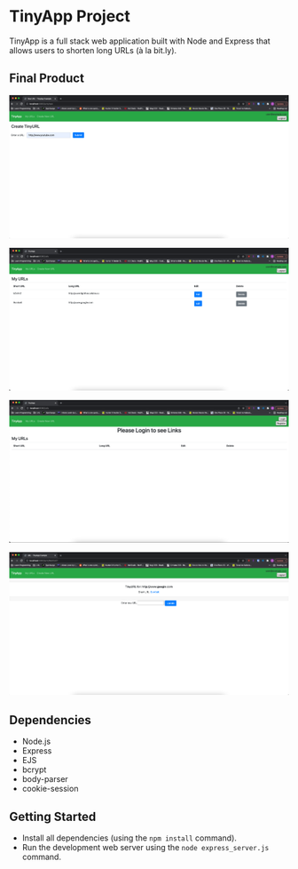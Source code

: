 # TinyApp Project

TinyApp is a full stack web application built with Node and Express that allows users to shorten long URLs (à la bit.ly).

## Final Product

!["Screenshot of Create Page"](https://github.com/azhen44/tinyapp/blob/master/docs/create-page.png?raw=true)

!["Screenshot of Main Page Logged in"](https://github.com/azhen44/tinyapp/blob/master/docs/url-main-loggedin.png?raw=true)

!["Screenshot of Main Page not logged in"](https://github.com/azhen44/tinyapp/blob/master/docs/url-main.png?raw=true)

!["Short-Url Page"](https://github.com/azhen44/tinyapp/blob/master/docs/shorturl-page.png?raw=true)

## Dependencies

- Node.js
- Express
- EJS
- bcrypt
- body-parser
- cookie-session


## Getting Started

- Install all dependencies (using the `npm install` command).
- Run the development web server using the `node express_server.js` command.